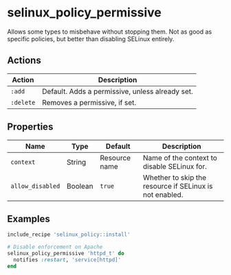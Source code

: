 # selinux_policy_permissive

Allows some types to misbehave without stopping them. Not as good as specific policies, but better than disabling SELinux entirely.

## Actions

| Action    | Description                                     |
|-----------|-------------------------------------------------|
| `:add`    | Default. Adds a permissive, unless already set. |
| `:delete` | Removes a permissive, if set.                   |

## Properties

| Name             | Type    | Default       | Description                                             |
|------------------|---------|---------------|---------------------------------------------------------|
| `context`           | String  | Resource name | Name of the context to disable SELinux for.             |
| `allow_disabled` | Boolean | `true`        | Whether to skip the resource if SELinux is not enabled. |

## Examples

```ruby
include_recipe 'selinux_policy::install'

# Disable enforcement on Apache
selinux_policy_permissive 'httpd_t' do
  notifies :restart, 'service[httpd]'
end
```

